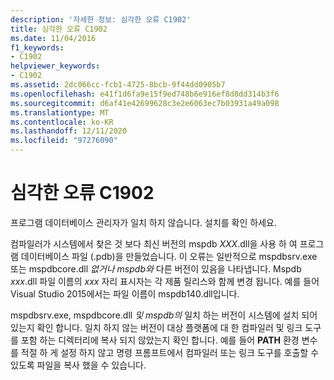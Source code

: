 ```yaml
---
description: '자세한 정보: 심각한 오류 C1902'
title: 심각한 오류 C1902
ms.date: 11/04/2016
f1_keywords:
- C1902
helpviewer_keywords:
- C1902
ms.assetid: 2dc066cc-fcb1-4725-8bcb-9f44dd0905b7
ms.openlocfilehash: e41f1d6fa9e15f9ed748b6e916ef8d8dd314b3f6
ms.sourcegitcommit: d6af41e42699628c3e2e6063ec7b03931a49a098
ms.translationtype: MT
ms.contentlocale: ko-KR
ms.lasthandoff: 12/11/2020
ms.locfileid: "97276090"
---
```

# <a name="fatal-error-c1902"></a>심각한 오류 C1902

프로그램 데이터베이스 관리자가 일치 하지 않습니다. 설치를 확인 하세요.

컴파일러가 시스템에서 찾은 것 보다 최신 버전의 mspdb *XXX*.dll을 사용 하 여 프로그램 데이터베이스 파일 (.pdb)을 만들었습니다. 이 오류는 일반적으로 mspdbsrv.exe 또는 mspdbcore.dll *없거나 mspdb와* 다른 버전이 있음을 나타냅니다. Mspdb *xxx*.dll 파일 이름의 *xxx* 자리 표시자는 각 제품 릴리스와 함께 변경 됩니다. 예를 들어 Visual Studio 2015에서는 파일 이름이 mspdb140.dll입니다.

mspdbsrv.exe, mspdbcore.dll *및 mspdb의* 일치 하는 버전이 시스템에 설치 되어 있는지 확인 합니다. 일치 하지 않는 버전이 대상 플랫폼에 대 한 컴파일러 및 링크 도구를 포함 하는 디렉터리에 복사 되지 않았는지 확인 합니다. 예를 들어 **PATH** 환경 변수를 적절 하 게 설정 하지 않고 명령 프롬프트에서 컴파일러 또는 링크 도구를 호출할 수 있도록 파일을 복사 했을 수 있습니다.
